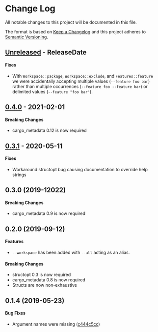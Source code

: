 # Change Log
All notable changes to this project will be documented in this file.

The format is based on [Keep a Changelog](http://keepachangelog.com/)
and this project adheres to [Semantic Versioning](http://semver.org/).

<!-- next-header -->
## [Unreleased] - ReleaseDate

#### Fixes

- With `Workspace::package`, `Workspace::exclude`, and `Features::feature` we
  were accidentally accepting multiple values (`--feature foo bar`) rather than
  multiple occurrences (`--feature foo --feature bar`) or delimited values
  (`--feature "foo bar"`).

## [0.4.0] - 2021-02-01

#### Breaking Changes

* cargo_metadata 0.12 is now required

## [0.3.1] - 2020-05-11

#### Fixes

* Workaround structopt bug causing documentation to override help strings

## 0.3.0 (2019-12022)

#### Breaking Changes

* cargo_metadata 0.9 is now required


## 0.2.0 (2019-09-12)

#### Features

* `--workspace` has been added with `--all` acting as an alias.

#### Breaking Changes

* structopt 0.3 is now required
* cargo_metadata 0.8 is now required
* Structs are now non-exhaustive


## 0.1.4 (2019-05-23)


#### Bug Fixes

*   Argument names were missing ([c444c5cc](https://github.com/crate-ci/clap-cargo/commit/c444c5cc019f08c6f2e619e166344f548531b8f6))


<!-- next-url -->
[Unreleased]: https://github.com/crate-ci/clap-cargo/compare/v0.4.0...HEAD
[0.4.0]: https://github.com/crate-ci/clap-cargo/compare/v0.3.1...v0.4.0
[0.3.1]: https://github.com/crate-ci/clap-cargo/compare/v0.3.0...v0.3.1
